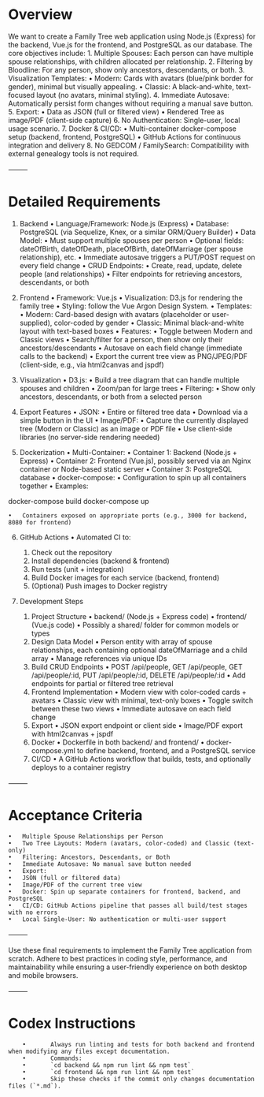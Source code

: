 # Overview

We want to create a Family Tree web application using Node.js (Express) for the backend, Vue.js for the frontend, and PostgreSQL as our database. The core objectives include:
	1.	Multiple Spouses: Each person can have multiple spouse relationships, with children allocated per relationship.
	2.	Filtering by Bloodline: For any person, show only ancestors, descendants, or both.
	3.	Visualization Templates:
	•	Modern: Cards with avatars (blue/pink border for gender), minimal but visually appealing.
	•	Classic: A black-and-white, text-focused layout (no avatars, minimal styling).
	4.	Immediate Autosave: Automatically persist form changes without requiring a manual save button.
	5.	Export:
	•	Data as JSON (full or filtered view)
	•	Rendered Tree as image/PDF (client-side capture)
	6.	No Authentication: Single-user, local usage scenario.
	7.	Docker & CI/CD:
	•	Multi-container docker-compose setup (backend, frontend, PostgreSQL)
	•	GitHub Actions for continuous integration and delivery
	8.	No GEDCOM / FamilySearch: Compatibility with external genealogy tools is not required.

⸻

# Detailed Requirements

1. Backend
	•	Language/Framework: Node.js (Express)
	•	Database: PostgreSQL (via Sequelize, Knex, or a similar ORM/Query Builder)
	•	Data Model:
	•	Must support multiple spouses per person
	•	Optional fields: dateOfBirth, dateOfDeath, placeOfBirth, dateOfMarriage (per spouse relationship), etc.
	•	Immediate autosave triggers a PUT/POST request on every field change
	•	CRUD Endpoints:
	•	Create, read, update, delete people (and relationships)
	•	Filter endpoints for retrieving ancestors, descendants, or both

2. Frontend
	•	Framework: Vue.js
	•	Visualization: D3.js for rendering the family tree
        •       Styling: follow the Vue Argon Design System.
	•	Templates:
	•	Modern: Card-based design with avatars (placeholder or user-supplied), color-coded by gender
	•	Classic: Minimal black-and-white layout with text-based boxes
	•	Features:
	•	Toggle between Modern and Classic views
	•	Search/filter for a person, then show only their ancestors/descendants
	•	Autosave on each field change (immediate calls to the backend)
	•	Export the current tree view as PNG/JPEG/PDF (client-side, e.g., via html2canvas and jspdf)

3. Visualization
	•	D3.js:
	•	Build a tree diagram that can handle multiple spouses and children
	•	Zoom/pan for large trees
	•	Filtering:
	•	Show only ancestors, descendants, or both from a selected person

4. Export Features
	•	JSON:
	•	Entire or filtered tree data
	•	Download via a simple button in the UI
	•	Image/PDF:
	•	Capture the currently displayed tree (Modern or Classic) as an image or PDF file
	•	Use client-side libraries (no server-side rendering needed)

5. Dockerization
	•	Multi-Container:
	•	Container 1: Backend (Node.js + Express)
	•	Container 2: Frontend (Vue.js), possibly served via an Nginx container or Node-based static server
	•	Container 3: PostgreSQL database
	•	docker-compose:
	•	Configuration to spin up all containers together
	•	Examples:

docker-compose build
docker-compose up


	•	Containers exposed on appropriate ports (e.g., 3000 for backend, 8080 for frontend)

6. GitHub Actions
	•	Automated CI to:
	1.	Check out the repository
	2.	Install dependencies (backend & frontend)
	3.	Run tests (unit + integration)
	4.	Build Docker images for each service (backend, frontend)
	5.	(Optional) Push images to Docker registry

7. Development Steps
	1.	Project Structure
	•	backend/ (Node.js + Express code)
	•	frontend/ (Vue.js code)
	•	Possibly a shared/ folder for common models or types
	2.	Design Data Model
	•	Person entity with array of spouse relationships, each containing optional dateOfMarriage and a child array
	•	Manage references via unique IDs
	3.	Build CRUD Endpoints
	•	POST /api/people, GET /api/people, GET /api/people/:id, PUT /api/people/:id, DELETE /api/people/:id
	•	Add endpoints for partial or filtered tree retrieval
	4.	Frontend Implementation
	•	Modern view with color-coded cards + avatars
	•	Classic view with minimal, text-only boxes
	•	Toggle switch between these two views
	•	Immediate autosave on each field change
	5.	Export
	•	JSON export endpoint or client side
	•	Image/PDF export with html2canvas + jspdf
	6.	Docker
	•	Dockerfile in both backend/ and frontend/
	•	docker-compose.yml to define backend, frontend, and a PostgreSQL service
	7.	CI/CD
	•	A GitHub Actions workflow that builds, tests, and optionally deploys to a container registry

⸻

# Acceptance Criteria
	•	Multiple Spouse Relationships per Person
	•	Two Tree Layouts: Modern (avatars, color-coded) and Classic (text-only)
	•	Filtering: Ancestors, Descendants, or Both
	•	Immediate Autosave: No manual save button needed
	•	Export:
	•	JSON (full or filtered data)
	•	Image/PDF of the current tree view
	•	Docker: Spin up separate containers for frontend, backend, and PostgreSQL
	•	CI/CD: GitHub Actions pipeline that passes all build/test stages with no errors
	•	Local Single-User: No authentication or multi-user support

⸻

Use these final requirements to implement the Family Tree application from scratch. Adhere to best practices in coding style, performance, and maintainability while ensuring a user-friendly experience on both desktop and mobile browsers.

⸻

# Codex Instructions
        •       Always run linting and tests for both backend and frontend when modifying any files except documentation.
        •       Commands:
        •       `cd backend && npm run lint && npm test`
        •       `cd frontend && npm run lint && npm test`
        •       Skip these checks if the commit only changes documentation files (`*.md`).
